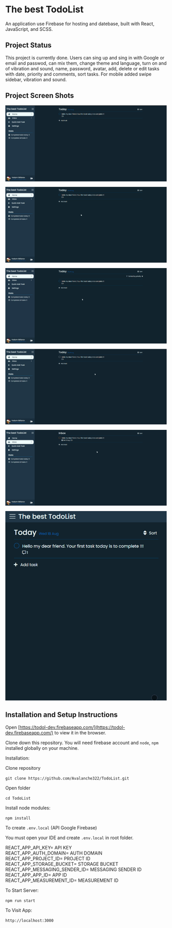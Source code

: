 # The best TodoList

An application use Firebase for hosting and datebase, built with React, JavaScript, and SCSS.

## Project Status

This project is currently done. Users can sing up and sing in with Google or email and passwod, can mix them, change theme and language, turn on and of vibration and sound, name, password, avatar, add, delete or edit tasks with date, priority and comments, sort tasks. For mobile added swipe sidebar, vibration and sound.

## Project Screen Shots

![home page](src/img/readmi/Screenshot_1.png)

![quick add task](src/img/readmi/quick-add-task.gif)

![settings](src/img/readmi/settings.gif)

![context menu](src/img/readmi/context-menu.gif)

![task details](src/img/readmi/task-details.gif)

![swipe sidebar](src/img/swipe-menu.gif)

## Installation and Setup Instructions

Open [https://todol-dev.firebaseapp.com/](https://todol-dev.firebaseapp.com/) to view it in the browser.

Clone down this repository. You will need firebase account and `node`, `npm` installed globally on your machine.

Installation:

Clone repository

`git clone https://github.com/Avalanche322/TodoList.git`  

Open folder

`cd TodoList`

Install node modules:

`npm install`

To create `.env.local` (API Google Firebase)

You must open your IDE and create `.env.local` in root folder.

REACT_APP_API_KEY= API KEY <br />
REACT_APP_AUTH_DOMAIN= AUTH DOMAIN <br />
REACT_APP_PROJECT_ID= PROJECT ID <br />
REACT_APP_STORAGE_BUCKET= STORAGE BUCKET <br />
REACT_APP_MESSAGING_SENDER_ID= MESSAGING SENDER ID <br />
REACT_APP_APP_ID= APP ID <br />
REACT_APP_MEASUREMENT_ID= MEASUREMENT ID <br />


To Start Server:

`npm run start`  

To Visit App:

`http://localhost:3000` 
